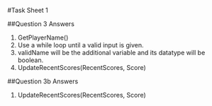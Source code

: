 #Task Sheet 1

##Question 3 Answers

1. GetPlayerName()
2. Use a while loop until a valid input is given.
3. validName will be the additional variable and its datatype will be boolean.
4. UpdateRecentScores(RecentScores, Score)

##Question 3b Answers

1. UpdateRecentScores(RecentScores, Score)